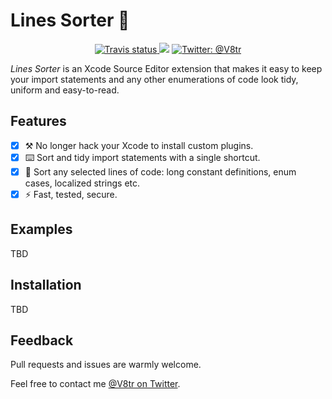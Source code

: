 # Lines Sorter 📃

<p align="center">
    <a href="https://travis-ci.org/V8tr/LinesSorter-Xcode-Extension/branches">
        <img src="https://img.shields.io/travis/V8tr/LinesSorter-Xcode-Extension/master.svg" alt="Travis status" />
    </a>
    <img src="https://img.shields.io/badge/Swift-4.1-orange.svg" />
    </a>
    <a href="https://twitter.com/V8tr">
        <img src="https://img.shields.io/badge/contact-@V8tr-blue.svg?style=flat" alt="Twitter: @V8tr" />
    </a>
</p>

*Lines Sorter* is an Xcode Source Editor extension that makes it easy to keep your import statements and any other enumerations of code look tidy, uniform and easy-to-read.

## Features

- [X] ⚒ No longer hack your Xcode to install custom plugins.     
- [X] ⌨️ Sort and tidy import statements with a single shortcut.    
- [X] 📃 Sort any selected lines of code: long constant definitions, enum cases, localized strings etc.  
- [X] ⚡️ Fast, tested, secure.  

## Examples

TBD

## Installation

TBD

## Feedback

Pull requests and issues are warmly welcome.

Feel free to contact me [@V8tr on Twitter](https://twitter.com/johnsundell).
